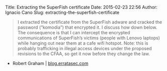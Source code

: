 Title: Extracting the SuperFish certificate
Date: 2015-02-23 22:56
Author: Ignacio Cano
Slug: extracting-the-superfish-certificate

> I extracted the certificate from the SuperFish adware and cracked the
> password (”komodia”) that encrypted it. I discuss how down below. The
> consequence is that I can intercept the encrypted communications of
> SuperFish’s victims (people with Lenovo laptops) while hanging out
> near them at a cafe wifi hotspot. Note: this is probably trafficking
> in illegal access devices under the proposed revisions to the CFAA, so
> get it now before they change the law.

- Robert Graham | [blog.erratasec.com][]

  [blog.erratasec.com]: http://blog.erratasec.com/2015/02/extracting-superfish-certificate.html
    "Extracting the SuperFish certificate"
